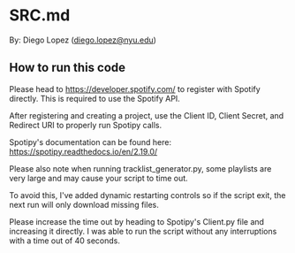 # SRC.md

By: Diego Lopez (diego.lopez@nyu.edu)

## How to run this code

Please head to https://developer.spotify.com/ to register with Spotify directly. This is required to use the Spotify API.

After registering and creating a project, use the Client ID, Client Secret, and Redirect URI to properly run Spotipy calls. 

Spotipy's documentation can be found here: https://spotipy.readthedocs.io/en/2.19.0/

Please also note when running tracklist_generator.py, some playlists are very large and may cause your script to time out.

To avoid this, I've added dynamic restarting controls so if the script exit, the next run will only download missing files.

Please increase the time out by heading to Spotipy's Client.py file and increasing it directly. I was able to run the script without any interruptions with a time out of 40 seconds. 
